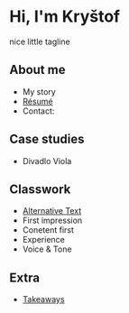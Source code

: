 # Hi, I'm Kryštof

nice little tagline

## About me

- My story
- [Résumé](04-experience/index.md)
- Contact:

## Case studies

- Divadlo Viola

## Classwork

- [Alternative Text](01-alternative-text/index.md)
- First impression
- Conetent first
- Experience
- Voice & Tone

## Extra

- [Takeaways](takeaways/index.md)

